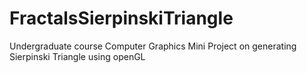 # FractalsSierpinskiTriangle
Undergraduate course Computer Graphics Mini Project on generating Sierpinski Triangle using openGL
